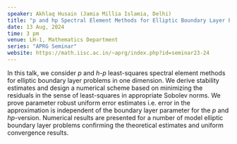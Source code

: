 ```yaml
---
speaker: Akhlaq Husain (Jamia Millia Islamia, Delhi)
title: "p and hp Spectral Element Methods for Elliptic Boundary Layer Problems"
date: 13 Aug, 2024
time: 3 pm
venue: LH-1, Mathematics Department
series: "APRG Seminar"
website: https://math.iisc.ac.in/~aprg/index.php?id=seminar23-24
---
```


In this talk, we consider _p_ and _h-p_ least-squares spectral element methods for elliptic boundary layer problems in one dimension. We derive stability
estimates and design a numerical scheme based on minimizing the residuals in the sense of least-squares in appropriate Sobolev norms. We prove parameter
robust uniform error estimates i.e. error in the approximation is independent of the boundary layer parameter for the _p_ and _hp_-version. Numerical results
are presented for a number of model elliptic boundary layer problems confirming the theoretical estimates and uniform convergence results.
